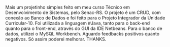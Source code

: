 Mais um projetinho simples feito em meu curso Técnico em Desenvolvimento de Sistemas, pelo Senac-RS.
O projeto é um CRUD, com conexão ao Banco de Dados e foi feito para o Projeto Integrador da Unidade Curricular-10.
Foi utilizada a linguagem #Java, tanto para o back-end quanto para o front-end, através do GUI da IDE Netbeans.
Para o banco de dados, utilizei o MySQL Workbench.
Aguardo feedbacks positivos quanto negativos. Só assim poderei melhorar. THANKS.
